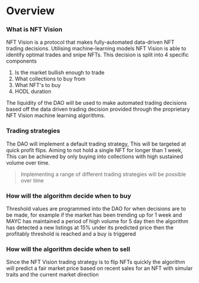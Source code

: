 # Overview

### What is NFT Vision

NFT Vision is a protocol that makes fully-automated data-driven NFT trading decisions. Utilising machine-learning models NFT Vision is able to identify optimal trades and snipe NFTs. This decision is split into 4 specific components

1. Is the market bullish enough to trade
2. What collections to buy from
3. What NFT's to buy
4. HODL duration&#x20;

The liquidity of the DAO will be used to make automated trading decisions based off the data driven trading decision provided through the proprietary NFT Vision machine learning algorithms.&#x20;



### Trading strategies

The DAO will implement a default trading strategy, This will be targeted at quick profit flips. Aiming to not hold a single NFT for longer than 1 week, This can be achieved by only buying into collections with high sustained volume over time.

> Implementing a range of different trading strategies will be possible over time

### How will the algorithm decide when to buy

Threshold values are programmed into the DAO for when decisions are to be made, for example if the market has been trending up for 1 week and MAYC has maintained a period of high volume for 5 day then the algorithm has detected a new listings at 15% under its predicted price then the profitably threshold is reached and a buy is triggered

### How will the algorithm decide when to sell

Since the NFT Vision trading strategy is to flip NFTs quickly the algorithm will predict a fair market price based on recent sales for an NFT with simular traits and the current market direction

